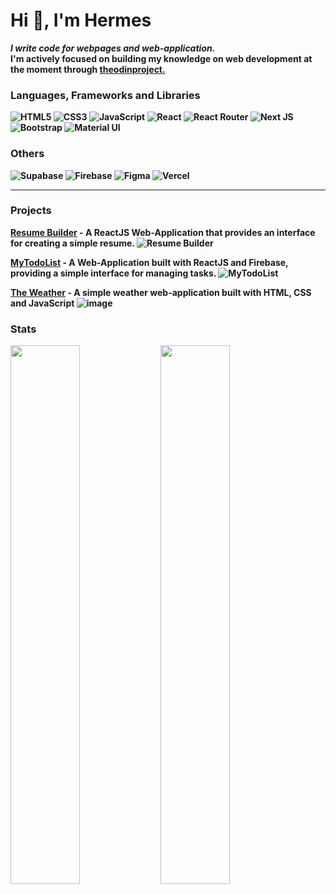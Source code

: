 # Hi 👋, I'm Hermes

<i><b>I write code for webpages and web-application.<b/></i> <br />
I'm actively focused on building my knowledge on web development at the moment through [theodinproject.](https://www.theodinproject.com/)

### Languages, Frameworks and Libraries
![HTML5](https://img.shields.io/badge/HTML5-E34F26?style=for-the-badge&logo=html5&logoColor=white)
![CSS3](https://img.shields.io/badge/CSS3-1572B6?style=for-the-badge&logo=css3&logoColor=white)
![JavaScript](https://img.shields.io/badge/JavaScript-F7DF1E?style=for-the-badge&logo=javascript&logoColor=black)
![React](https://img.shields.io/badge/React-20232A?style=for-the-badge&logo=react&logoColor=61DAFB)
![React Router](https://img.shields.io/badge/React_Router-CA4245?style=for-the-badge&logo=react-router&logoColor=white)
![Next JS](https://img.shields.io/badge/Next-black?style=for-the-badge&logo=next.js&logoColor=white)
![Bootstrap](https://img.shields.io/badge/bootstrap-%23563D7C.svg?style=for-the-badge&logo=bootstrap&logoColor=white)
![Material UI](https://img.shields.io/badge/MUI-%230081CB.svg?style=for-the-badge&logo=mui&logoColor=white)

### Others
![Supabase](https://img.shields.io/badge/Supabase-3ECF8E?style=for-the-badge&logo=supabase&logoColor=white)
![Firebase](https://img.shields.io/badge/Firebase-039BE5?style=for-the-badge&logo=Firebase&logoColor=white)
![Figma](https://img.shields.io/badge/figma-%23F24E1E.svg?style=for-the-badge&logo=figma&logoColor=white)
![Vercel](https://img.shields.io/badge/vercel-%23000000.svg?style=for-the-badge&logo=vercel&logoColor=white)
<hr>

### Projects
[Resume Builder](https://truepadawan.github.io/Resume-Builder/) - A ReactJS Web-Application that provides an interface for creating a simple resume.
![Resume Builder](https://user-images.githubusercontent.com/71678062/194566375-698ccd34-add4-4120-a77f-696e1b34b0e4.png)

[MyTodoList](https://truepadawan.github.io/MyTodolist/) - A Web-Application built with ReactJS and Firebase, providing a simple interface for managing tasks.
![MyTodoList](https://user-images.githubusercontent.com/71678062/194568639-0957a29b-3e33-485d-8c19-b51d5228f794.png)

[The Weather](https://truepadawan.github.io/Weather-App/) - A simple weather web-application built with HTML, CSS and JavaScript
![image](https://user-images.githubusercontent.com/71678062/194570879-03ae4a28-3950-4305-8b37-3650e669230b.png)

### Stats
<img align="left" width="47%" src="https://github-readme-stats.vercel.app/api?username=TruePadawan&theme=tokyonight&show_icons=true" />

<img align="left" width="47%" src="https://github-readme-stats.vercel.app/api/top-langs/?username=TruePadawan&layout=compact" />
